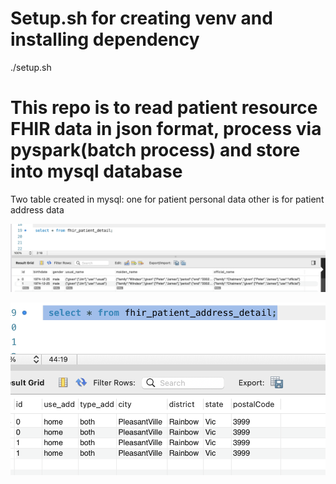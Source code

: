 # Setup.sh for creating venv and installing dependency
./setup.sh

# This repo is to read patient resource FHIR data in json format, process via pyspark(batch process) and store into mysql database
Two table created in mysql: one for patient personal data other is for patient address data

![Paient Table data](https://github.com/rainidhi09/FHIR-paient-data-extract/blob/master/images/Screenshot%202022-04-25%20at%2023.57.07.png "Optional title")

![Paient Address Table data](https://github.com/rainidhi09/FHIR-paient-data-extract/blob/master/images/Screenshot%202022-04-25%20at%2023.57.49.png "Optional title")
